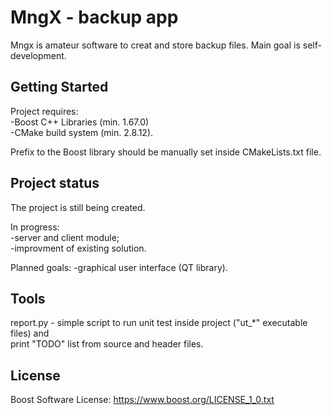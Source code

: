 # MngX - backup app

Mngx is amateur software to creat and store backup files.
Main goal is self-development.


## Getting Started

Project requires:
</br>-Boost C++ Libraries (min. 1.67.0)
</br>-CMake build system (min. 2.8.12).

Prefix to the Boost library should be manually set
inside CMakeLists.txt file.


## Project status

The project is still being created.

In progress:
    </br>-server and client module;
    </br>-improvment of existing solution.

Planned goals:
    -graphical user interface (QT library).

## Tools

report.py - simple script to run unit test inside
            project ("ut_*" executable files) and
            </br>print "TODO" list from source and 
            header files.


## License

Boost Software License: https://www.boost.org/LICENSE_1_0.txt
